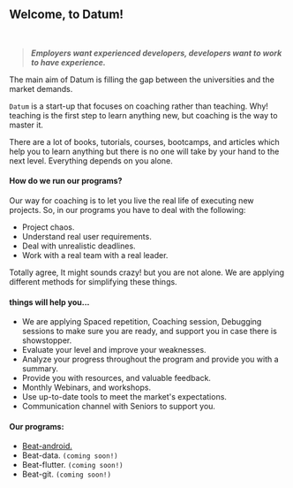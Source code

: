 ## Welcome, to Datum!

&nbsp;
> **_Employers want experienced developers, developers want to work to have experience._**

The main aim of Datum is filling the gap between the universities and the market demands.

`Datum` is a start-up that focuses on coaching rather than teaching. Why! teaching is the first step to learn anything new, but coaching is the way to master it.

There are a lot of books, tutorials, courses, bootcamps, and articles which help you to learn anything but there is no one will take by your hand to the next level. Everything depends on you alone.

#### How do we run our programs?
Our way for coaching is to let you live the real life of executing new projects. So, in our programs you have to deal with the following:
- Project chaos.
- Understand real user requirements.
- Deal with unrealistic deadlines.
- Work with a real team with a real leader.

Totally agree, It might sounds crazy! but you are not alone. We are applying different methods for simplifying these things.

#### things will help you...
- We are applying Spaced repetition, Coaching session, Debugging sessions to make sure you are ready, and support you in case there is showstopper.
- Evaluate your level and improve your weaknesses.
- Analyze your progress throughout the program and provide you with a summary.
- Provide you with resources, and valuable feedback.
- Monthly Webinars, and workshops.
- Use up-to-date tools to meet the market's expectations.
- Communication channel with Seniors to support you.

#### Our programs:
- [Beat-android.](beat-android.md)
- Beat-data. `(coming soon!)`
- Beat-flutter. `(coming soon!)`
- Beat-git. `(coming soon!)`